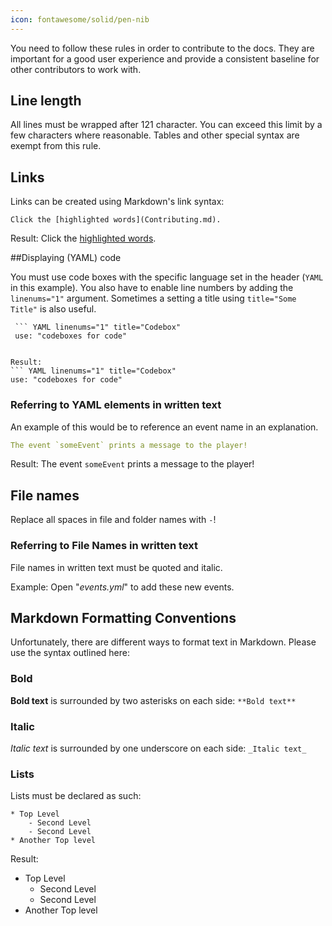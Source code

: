 ```yaml
---
icon: fontawesome/solid/pen-nib
---
```

You need to follow these rules in order to contribute to the docs. They are important for a good user experience and provide
a consistent baseline for other contributors to work with.

## Line length
All lines must be wrapped after 121 character. You can exceed this limit by a few characters where reasonable.
Tables and other special syntax are exempt from this rule.

## Links

Links can be created using Markdown's link syntax:

``` linenums="1"
Click the [highlighted words](Contributing.md).
```
Result: Click the [highlighted words](../../Overview.md).


##Displaying (YAML) code

You must use code boxes with the specific language set in the header (`YAML` in this example).
You also have to enable line numbers by adding the `linenums="1"` argument. 
Sometimes a setting a title using `title="Some Title"` is also useful. 
``` linenums="1" title="Example code"
 ``` YAML linenums="1" title="Codebox"
 use: "codeboxes for code"
 ```
```

Result:
``` YAML linenums="1" title="Codebox"
use: "codeboxes for code"
```
### Referring to YAML elements in written text

An example of this would be to reference an event name in an explanation.

``` YAML linenums="1"
The event `someEvent` prints a message to the player!
```

Result:
The event `someEvent` prints a message to the player!

## File names

Replace all spaces in file and folder names with `-`!

### Referring to File Names in written text
File names in written text must be quoted and italic.

Example:
Open "_events.yml_" to add these new events.

## Markdown Formatting Conventions
Unfortunately, there are different ways to format text in Markdown. Please use the syntax outlined here:

### Bold
**Bold text** is surrounded by two asterisks on each side: ``**Bold text**``

### Italic
_Italic text_ is surrounded by one underscore on each side: ``_Italic text_``

### Lists

Lists must be declared as such:

```
* Top Level
    - Second Level
    - Second Level
* Another Top level
```

Result:

* Top Level
    - Second Level
    - Second Level
* Another Top level
